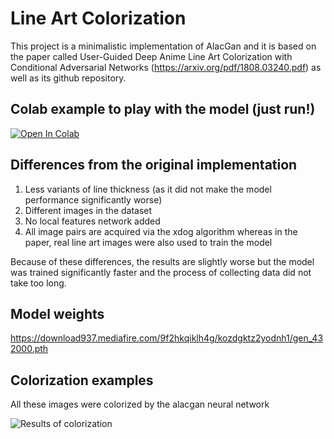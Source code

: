 # Line Art Colorization
This project is a minimalistic implementation of AlacGan and it is based on the paper called User-Guided Deep Anime Line Art Colorization with Conditional Adversarial Networks (https://arxiv.org/pdf/1808.03240.pdf) as well as its github repository.

## Colab example to play with the model (just run!)
[![Open In Colab](https://colab.research.google.com/assets/colab-badge.svg)](https://colab.research.google.com/drive/1jInaIELLo-Y1M8MnIgA-7aXSWRYlHnC9?usp=sharing)

## Differences from the original implementation
1. Less variants of line thickness (as it did not make the model performance significantly worse)
2. Different images in the dataset
3. No local features network added
4. All image pairs are acquired via the xdog algorithm whereas in the paper, real line art images were also used to train the model

Because of these differences, the results are slightly worse but the model was trained significantly faster and the process of collecting data did not take too long.

## Model weights
https://download937.mediafire.com/9f2hkqiklh4g/kozdgktz2yodnh1/gen_432000.pth

## Colorization examples
All these images were colorized by the alacgan neural network

![Results of colorization](https://i.imgur.com/qngw4BI.png)

